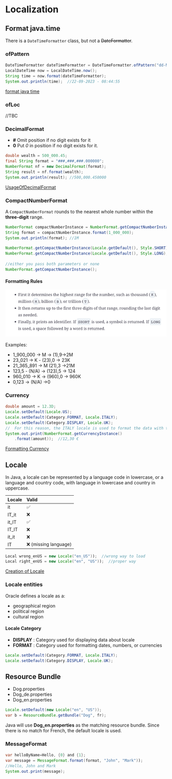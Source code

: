 # Localization

## Format java.time
There is a `DateTimeFormatter` class, but not a ~~DateFormatter~~.
### ofPattern
```java
DateTimeFormatter dateTimeFormatter = DateTimeFormatter.ofPattern("dd-MM-yyy - hh:mm:ss");
LocalDateTime now = LocalDateTime.now();
String time = now.format(dateTimeFormatter);
System.out.println(time);  //22-09-2023 - 08:44:55
```
[format java time](../src/main/java/org/enricogiurin/ocp17/book/ch11/javatime/FormatJavaTime.java)
### ofLoc
//TBC

### DecimalFormat

*   **#** Omit position if no digit exists for it
*   **0** Put _0_ in position if no digit exists for it.
```java
double wealth = 500_000.45;
final String format = "###,###,###.000000";
NumberFormat nf = new DecimalFormat(format);
String result = nf.format(wealth);
System.out.println(result); //500,000.450000
```
[UsageOfDecimalFormat](../src/main/java/org/enricogiurin/ocp17/book/ch11/UsageOfDecimalFormat.java)

### CompactNumberFormat
A `CompactNumberFormat` rounds to the nearest whole number within the **three-digit** range.
```java
NumberFormat compactNumberInstance = NumberFormat.getCompactNumberInstance();
String format = compactNumberInstance.format(1_000_000);
System.out.println(format); //1M
```

```java
NumberFormat.getCompactNumberInstance(Locale.getDefault(), Style.SHORT),
NumberFormat.getCompactNumberInstance(Locale.getDefault(), Style.LONG);

//either you pass both parameters or none
NumberFormat.getCompactNumberInstance();
```

#### Formatting Rules
![Formatting Rules .png](images/getCompactNumberInstance.png)

Examples: 
- 1_900_000 -> M -> (1),9->2M
- 23_021 -> K - (23),0 -> 23K
- 21_365_891 -> M (21),3 ->21M
- 123,5 - (N/A) -> (123),5 -> 124
- 960_010 -> K -> (960),0 -> 960K
- 0,123 -> (N/A) ->0


### Currency
```java
double amount = 12.3D;
Locale.setDefault(Locale.US);
Locale.setDefault(Category.FORMAT, Locale.ITALY);
Locale.setDefault(Category.DISPLAY, Locale.UK);
//  For this reason, the ITALY locale is used to format the data with the €
System.out.print(NumberFormat.getCurrencyInstance()
    .format(amount));  //12,30 €
```
[Formatting Currency](../src/main/java/org/enricogiurin/ocp17/book/ch11/FormattingCurrency.java)
## Locale
In Java, a locale can be represented by a language code in lowercase, or a language and country code, with language in lowercase and 
country in uppercase.

| Locale | Valid                     | 
|:-------|:--------------------------|
| it     | :white_check_mark:        |
| IT_it  | :x:                       |
| it_IT  | :white_check_mark:        |
| IT_IT  | :x:                       |
| it_it  | :x:                       |
| IT     | :x:    (missing language) |

```java
Local wrong_enUS = new Locale("en_US"));  //wrong way to load
Local right_enUS = new Locale("en", "US"));  //proper way
```
[Creation of Locale](../src/main/java/org/enricogiurin/ocp17/book/ch11/CreationOfLocale.java)

### Locale entities
Oracle defines a locale as a:
- geographical region
- political region
- cultural region
#### Locale Category
* **DISPLAY** : Category used for displaying data about locale
* **FORMAT** : Category used for formatting dates, numbers, or currencies
```java
Locale.setDefault(Category.FORMAT, Locale.ITALY);
Locale.setDefault(Category.DISPLAY, Locale.UK);
```


## Resource Bundle
-  Dog.properties
-  Dog_de.properties
-  Dog_en.properties

```java
Locale.setDefault(new Locale("en", "US"));
var b = ResourceBundle.getBundle("Dog", fr);
```
Java will use **Dog_en.properties** as the matching resource bundle. Since there is no match for French, the default locale is used.

### MessageFormat
```java
var helloByName=Hello, {0} and {1};
var message = MessageFormat.format(format, "John", "Mark"));
//Hello, John and Mark
System.out.print(message);

```